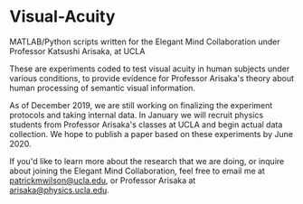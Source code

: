 # Visual-Acuity
MATLAB/Python scripts written for the Elegant Mind Collaboration under Professor Katsushi Arisaka, at UCLA

These are experiments coded to test visual acuity in human subjects under various conditions, to provide evidence for Professor Arisaka's theory about human processing of semantic visual information.

As of December 2019, we are still working on finalizing the experiment protocols and taking internal data. In January we will recruit physics students from Professor Arisaka's classes at UCLA and begin actual data collection. We hope to publish a paper based on these experiments by June 2020. 

If you'd like to learn more about the research that we are doing, or inquire about joining the Elegant Mind Collaboration, feel free to email me at patrickmwilson@ucla.edu, or Professor Arisaka at arisaka@physics.ucla.edu.
